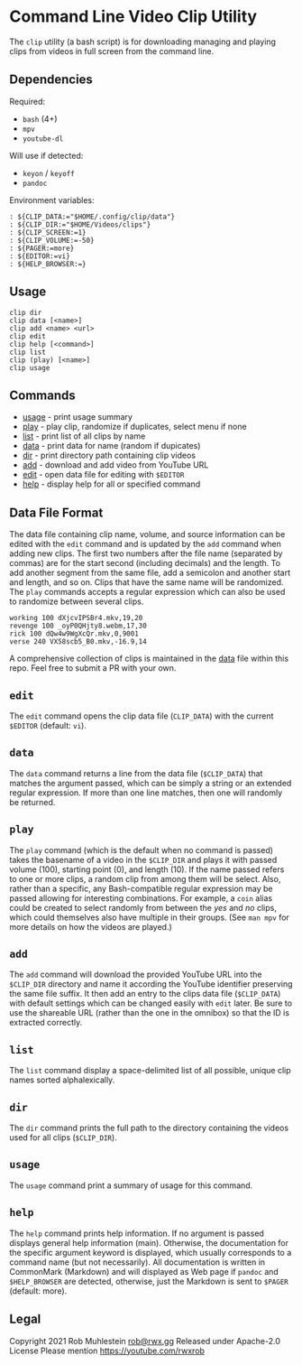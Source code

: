 # Command Line Video Clip Utility

The `clip` utility (a bash script) is for downloading managing and
playing clips from videos in full screen from the command line.

## Dependencies

Required:

* `bash` (4+)
* `mpv`
* `youtube-dl`

Will use if detected:

* `keyon` / `keyoff`
* `pandoc`

Environment variables:

```
: ${CLIP_DATA:="$HOME/.config/clip/data"}
: ${CLIP_DIR:="$HOME/Videos/clips"}
: ${CLIP_SCREEN:=1}
: ${CLIP_VOLUME:=-50}
: ${PAGER:=more}
: ${EDITOR:=vi}
: ${HELP_BROWSER:=}
```

## Usage

```
clip dir
clip data [<name>]
clip add <name> <url>
clip edit
clip help [<command>]
clip list
clip (play) [<name>]
clip usage
```
## Commands

* [usage](#usage) - print usage summary 
* [play](#play)   - play clip, randomize if duplicates, select menu if none
* [list](#list)   - print list of all clips by name
* [data](#data)   - print data for name (random if dupicates)
* [dir](#dir)     - print directory path containing clip videos
* [add](#add)     - download and add video from YouTube URL
* [edit](#edit)   - open data file for editing with `$EDITOR`
* [help](#help)   - display help for all or specified command

## Data File Format

The data file containing clip name, volume, and source information can be edited with the `edit` command and is updated by the `add` command when adding new clips. The first two numbers after the file name (separated by commas) are for the start second (including decimals) and the length. To add another segment from the same file, add a semicolon and another start and length, and so on. Clips that have the same name will be randomized. The `play` commands accepts a regular expression which can also be used to randomize between several clips.

```
working 100 dXjcvIPSBr4.mkv,19,20
revenge 100 _oyP0QHjty8.webm,17,30
rick 100 dQw4w9WgXcQr.mkv,0,9001
verse 240 VX58scb5_B0.mkv,-16.9,14
```

A comprehensive collection of clips is maintained in the [data](data)
file within this repo. Feel free to submit a PR with your own.

## `edit`

The `edit` command opens the clip data file (`CLIP_DATA`) with the current `$EDITOR` (default: `vi`).

## `data`

The `data` command returns a line from the data file (`$CLIP_DATA`) that
matches the argument passed, which can be simply a string or an extended
regular expression. If more than one line matches, then one will
randomly be returned.

## `play`

The `play` command (which is the default when no command is passed)
takes the basename of a video in the `$CLIP_DIR` and plays it with
passed volume (100), starting point (0), and length (10). If the name
passed refers to one or more clips, a random clip from among them will
be select. Also, rather than a specific, any Bash-compatible regular
expression may be passed allowing for interesting combinations. For
example, a `coin` alias could be created to select randomly from between
the *yes* and *no* clips, which could themselves also have multiple in
their groups. (See `man mpv` for more details on how the videos are
played.)

## `add`

The `add` command will download the provided YouTube URL into the
`$CLIP_DIR` directory and name it according the YouTube identifier
preserving the same file suffix. It then add an entry to the clips data
file (`$CLIP_DATA`) with default settings which can be changed easily
with `edit` later. Be sure to use the shareable URL (rather than the one
in the omnibox) so that the ID is extracted correctly.

## `list`

The `list` command display a space-delimited list of all possible, unique clip names sorted alphalexically.

## `dir`

The `dir` command prints the full path to the directory containing the videos used for all clips (`$CLIP_DIR`).

## `usage`

The `usage` command print a summary of usage for this command.

## `help`

The `help` command prints help information. If no argument is passed
displays general help information (main). Otherwise, the documentation
for the specific argument keyword is displayed, which usually
corresponds to a command name (but not necessarily). All documentation
is written in CommonMark (Markdown) and will displayed as Web page if
`pandoc` and `$HELP_BROWSER` are detected, otherwise, just the Markdown is
sent to `$PAGER` (default: more).

## Legal

Copyright 2021 Rob Muhlestein <rob@rwx.gg>
Released under Apache-2.0 License
Please mention https://youtube.com/rwxrob

